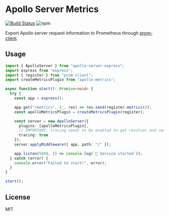 # Apollo Server Metrics

[![Build Status](https://travis-ci.org/dotellie/apollo-metrics.svg?branch=develop)](https://travis-ci.org/dotellie/apollo-metrics)
![npm](https://img.shields.io/npm/v/apollo-metrics)

Export Apollo server request information to Prometheus through
[prom-client](https://github.com/siimon/prom-client).

## Usage

```typescript
import { ApolloServer } from "apollo-server-express";
import express from "express";
import { register } from "prom-client";
import createMetricsPlugin from "apollo-metrics";

async function start(): Promise<void> {
  try {
    const app = express();

    app.get("/metrics", (_, res) => res.send(register.metrics());
    const apolloMetricsPlugin = createMetricsPlugin(register);

    const server = new ApolloServer({
      plugins: [apolloMetricsPlugin],
      // IMPORTANT: tracing needs to be enabled to get resolver and request timings!
      tracing: true
    });
    server.applyMiddleware({ app, path: "/" });

    app.listen(5000, () => console.log(`🚀 Service started`));
  } catch (error) {
    console.error("Failed to start!", error);
  }
}

start();
```

## License

MIT
